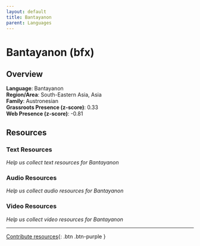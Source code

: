 ```yaml
---
layout: default
title: Bantayanon
parent: Languages
---
```


# Bantayanon (bfx)

## Overview

**Language**: Bantayanon  
**Region/Area**: South-Eastern Asia, Asia  
**Family**: Austronesian  
**Grassroots Presence (z-score)**: 0.33  
**Web Presence (z-score)**: -0.81  

## Resources

### Text Resources
*Help us collect text resources for Bantayanon*

### Audio Resources
*Help us collect audio resources for Bantayanon*

### Video Resources
*Help us collect video resources for Bantayanon*

---

[Contribute resources](https://forms.office.com/e/1SfLJx3u1r){: .btn .btn-purple }
